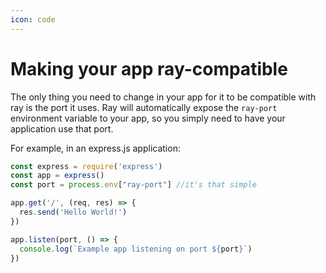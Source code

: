 ```yaml
---
icon: code
---
```


# Making your app ray-compatible

The only thing you need to change in your app for it to be compatible with ray is the port it uses. Ray will automatically expose the `ray-port` environment variable to your app, so you simply need to have your application use that port.

For example, in an express.js application:

```javascript
const express = require('express')
const app = express()
const port = process.env["ray-port"] //it's that simple

app.get('/', (req, res) => {
  res.send('Hello World!')
})

app.listen(port, () => {
  console.log(`Example app listening on port ${port}`)
})

```
